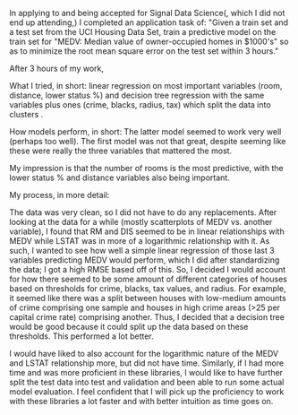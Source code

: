 In applying to and being accepted for Signal Data Science(, which I did not end up attending,) I completed an application task of:
"Given a train set and a test set from the UCI Housing Data Set, train a predictive model on the train set for "MEDV: Median value of owner-occupied homes in $1000's" so as to minimize the root mean square error on the test set within 3 hours."

After 3 hours of my work,

What I tried, in short: linear regression on most important variables (room, distance, lower status %) and decision tree regression with the same variables plus ones (crime, blacks, radius, tax) which split the data into clusters .

How models perform, in short: The latter model seemed to work very well (perhaps too well). The first model was not that great, despite seeming like these were really the three variables that mattered the most.

My impression is that the number of rooms is the most predictive, with the lower status % and distance variables also being important.

My process, in more detail:

The data was very clean, so I did not have to do any replacements. After looking at the data for a while (mostly scatterplots of MEDV vs. another variable), I found that RM and DIS seemed to be in linear relationships with MEDV while LSTAT was in more of a logarithmic relationship with it. As such, I wanted to see how well a simple linear regression of those last 3 variables predicting MEDV would perform, which I did after standardizing the data; I got a high RMSE based off of this. So, I decided I would account for how there seemed to be some amount of different categories of houses based on thresholds for crime, blacks, tax values, and radius. For example, it seemed like there was a split between houses with low-medium amounts of crime comprising one sample and houses in high crime areas (>25 per capital crime rate) comprising another. Thus, I decided that a decision tree would be good because it could split up the data based on these thresholds. This performed a lot better.

I would have liked to also account for the logarithmic nature of the MEDV and LSTAT relationship more, but did not have time. Similarly, if I had more time and was more proficient in these libraries, I would like to have further split the test data into test and validation and been able to run some actual model evaluation. I feel confident that I will pick up the proficiency to work with these libraries a lot faster and with better intuition as time goes on.
